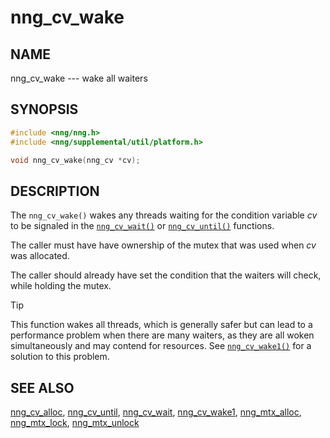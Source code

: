# nng_cv_wake

## NAME

nng_cv_wake --- wake all waiters

## SYNOPSIS

```c
#include <nng/nng.h>
#include <nng/supplemental/util/platform.h>

void nng_cv_wake(nng_cv *cv);
```

## DESCRIPTION

The `nng_cv_wake()` wakes any threads waiting for the condition variable _cv_
to be signaled in the [`nng_cv_wait()`](nng_cv_wait.md) or
[`nng_cv_until()`](nng_cv_until.md) functions.

The caller must have have ownership of the mutex that was used when
_cv_ was allocated.

The caller should already have set the condition that the waiters
will check, while holding the mutex.

> [!TIP]
> This function wakes all threads, which is generally safer but can
> lead to a performance problem when there are many waiters, as they are all
> woken simultaneously and may contend for resources.
> See [`nng_cv_wake1()`](nng_cv_wake1.md) for a solution to this problem.

## SEE ALSO

[nng_cv_alloc](nng_cv_alloc.md),
[nng_cv_until](nng_cv_until.md),
[nng_cv_wait](nng_cv_wait.md),
[nng_cv_wake1](nng_cv_wake1.md),
[nng_mtx_alloc](nng_mtx_alloc.md),
[nng_mtx_lock](nng_mtx_lock.md),
[nng_mtx_unlock](nng_mtx_unlock.md)

